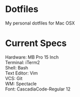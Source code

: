 # Dotfiles
My personal dotfiles for Mac OSX

# Current Specs
Hardware: MB Pro 15 Inch  
Terminal: iTerm2  
Shell: Bash  
Text Editor: Vim  
VCS: Git  
WM: Spectacle  
Font: CascadiaCode-Regular 12  
